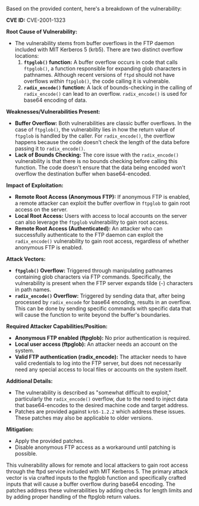 Based on the provided content, here's a breakdown of the vulnerability:

**CVE ID:** CVE-2001-1323

**Root Cause of Vulnerability:**

*   The vulnerability stems from buffer overflows in the FTP daemon included with MIT Kerberos 5 (krb5). There are two distinct overflow locations:
    1.  **`ftpglob()` function:** A buffer overflow occurs in code that calls `ftpglob()`, a function responsible for expanding glob characters in pathnames. Although recent versions of `ftpd` should not have overflows *within* `ftpglob()`, the code calling it is vulnerable.
    2.  **`radix_encode()` function:** A lack of bounds-checking in the calling of `radix_encode()` can lead to an overflow.  `radix_encode()` is used for base64 encoding of data.

**Weaknesses/Vulnerabilities Present:**

*   **Buffer Overflow:**  Both vulnerabilities are classic buffer overflows. In the case of `ftpglob()`, the vulnerability lies in how the return value of `ftpglob` is handled by the caller. For `radix_encode()`, the overflow happens because the code doesn't check the length of the data before passing it to `radix_encode()`.
*   **Lack of Bounds Checking:** The core issue with the `radix_encode()` vulnerability is that there is no bounds checking before calling this function.  The code doesn't ensure that the data being encoded won't overflow the destination buffer when base64-encoded.

**Impact of Exploitation:**

*   **Remote Root Access (Anonymous FTP):** If anonymous FTP is enabled, a remote attacker can exploit the buffer overflow in `ftpglob` to gain root access on the server.
*   **Local Root Access:** Users with access to local accounts on the server can also leverage the `ftpglob` vulnerability to gain root access.
*   **Remote Root Access (Authenticated):** An attacker who can successfully authenticate to the FTP daemon can exploit the `radix_encode()` vulnerability to gain root access, regardless of whether anonymous FTP is enabled.

**Attack Vectors:**

*   **`ftpglob()` Overflow:** Triggered through manipulating pathnames containing glob characters via FTP commands. Specifically, the vulnerability is present when the FTP server expands tilde (`~`) characters in path names.
*   **`radix_encode()` Overflow:** Triggered by sending data that, after being processed by `radix_encode` for base64 encoding, results in an overflow. This can be done by sending specific commands with specific data that will cause the function to write beyond the buffer's boundaries.

**Required Attacker Capabilities/Position:**

*   **Anonymous FTP enabled (ftpglob):** No prior authentication is required.
*   **Local user access (ftpglob):** An attacker needs an account on the system.
*   **Valid FTP authentication (radix_encode):** The attacker needs to have valid credentials to log into the FTP server, but does not necessarily need any special access to local files or accounts on the system itself.

**Additional Details:**

*   The vulnerability is described as "somewhat difficult to exploit," particularly the `radix_encode()` overflow, due to the need to inject data that base64-encodes to the desired machine code and target address.
*   Patches are provided against `krb5-1.2.2` which address these issues. These patches may also be applicable to older versions.

**Mitigation:**

*   Apply the provided patches.
*   Disable anonymous FTP access as a workaround until patching is possible.

This vulnerability allows for remote and local attackers to gain root access through the ftpd service included with MIT Kerberos 5.  The primary attack vector is via crafted inputs to the ftpglob function and specifically crafted inputs that will cause a buffer overflow during base64 encoding. The patches address these vulnerabilities by adding checks for length limits and by adding proper handling of the ftpglob return values.